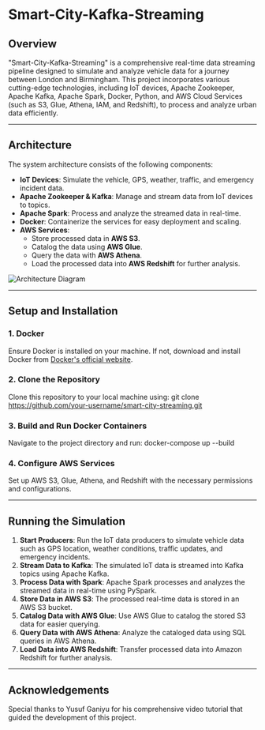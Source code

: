 # **Smart-City-Kafka-Streaming**

## **Overview**
"Smart-City-Kafka-Streaming" is a comprehensive real-time data streaming pipeline designed to simulate and analyze vehicle data for a journey between London and Birmingham. This project incorporates various cutting-edge technologies, including IoT devices, Apache Zookeeper, Apache Kafka, Apache Spark, Docker, Python, and AWS Cloud Services (such as S3, Glue, Athena, IAM, and Redshift), to process and analyze urban data efficiently.

---

## **Architecture**
The system architecture consists of the following components:

- **IoT Devices**: Simulate the vehicle, GPS, weather, traffic, and emergency incident data.
- **Apache Zookeeper & Kafka**: Manage and stream data from IoT devices to topics.
- **Apache Spark**: Process and analyze the streamed data in real-time.
- **Docker**: Containerize the services for easy deployment and scaling.
- **AWS Services**:
  - Store processed data in **AWS S3**.
  - Catalog the data using **AWS Glue**.
  - Query the data with **AWS Athena**.
  - Load the processed data into **AWS Redshift** for further analysis.

![Architecture Diagram](https://via.placeholder.com/800x400) <!-- Replace with your actual image URL -->

---

## **Setup and Installation**

### **1. Docker**
Ensure Docker is installed on your machine. If not, download and install Docker from [Docker's official website](https://www.docker.com/).

### **2. Clone the Repository**
Clone this repository to your local machine using:
git clone https://github.com/your-username/smart-city-streaming.git

### **3. Build and Run Docker Containers**
Navigate to the project directory and run:
docker-compose up --build

### **4. Configure AWS Services**
Set up AWS S3, Glue, Athena, and Redshift with the necessary permissions and configurations.

---

## **Running the Simulation**

1. **Start Producers**: Run the IoT data producers to simulate vehicle data such as GPS location, weather conditions, traffic updates, and emergency incidents.
2. **Stream Data to Kafka**: The simulated IoT data is streamed into Kafka topics using Apache Kafka.
3. **Process Data with Spark**: Apache Spark processes and analyzes the streamed data in real-time using PySpark.
4. **Store Data in AWS S3**: The processed real-time data is stored in an AWS S3 bucket.
5. **Catalog Data with AWS Glue**: Use AWS Glue to catalog the stored S3 data for easier querying.
6. **Query Data with AWS Athena**: Analyze the cataloged data using SQL queries in AWS Athena.
7. **Load Data into AWS Redshift**: Transfer processed data into Amazon Redshift for further analysis.

---

## **Acknowledgements**
Special thanks to Yusuf Ganiyu for his comprehensive video tutorial that guided the development of this project.

